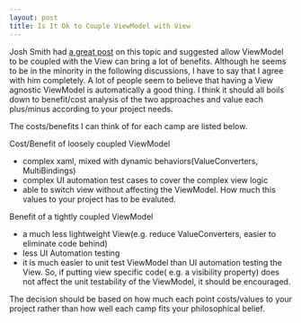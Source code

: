 ```yaml
---
layout: post
title: Is It Ok to Couple ViewModel with View
---
```

Josh Smith had <a href="https://groups.google.com/forum/#!topic/wpf-disciples/P-JwzRB_GE8">a great post</a> on this topic and suggested allow ViewModel to be coupled with the View can bring a lot of benefits. Although he seems to be in the minority in the following discussions, I have to say that I agree with him completely. A lot of people seem to believe that having a View agnostic ViewModel is automatically a good thing. I think it should all boils down to benefit/cost analysis of the two approaches and value each plus/minus according to your project needs.

The costs/benefits I can think of for each camp are listed below.

Cost/Benefit of loosely coupled ViewModel
 - complex xaml, mixed with dynamic behaviors(ValueConverters, MultiBindings)
 - complex UI automation test cases to cover the complex view logic
 - able to switch view without affecting the ViewModel. How much this values to your project has to be evaluted.

Benefit of a tightly coupled ViewModel

- a much less lightweight View(e.g. reduce ValueConverters, easier to eliminate code behind)
- less UI Automation testing 
- it is much easier to unit test ViewModel than UI automation testing the View. So, if putting view specific code( e.g. a visibility property) does not affect the unit testability of the ViewModel, it should be encouraged.

The decision should be based on how much each point costs/values to your project rather than how well each camp fits your philosophical belief.  
